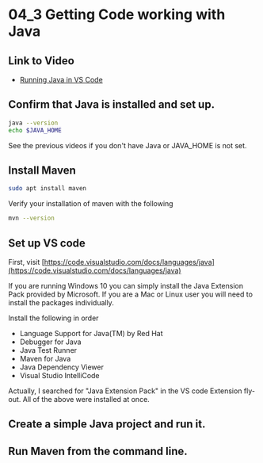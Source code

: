 # 04_3 Getting Code working with Java

## Link to Video

* [Running Java in VS Code](https://mwsu.hosted.panopto.com/Panopto/Pages/Viewer.aspx?id=90b7ab12-05b5-447f-993b-ab89010f90d9)

## Confirm that Java is installed and set up.

```bash
java --version
echo $JAVA_HOME
```

See the previous videos if you don't have Java or JAVA_HOME is not set.

## Install Maven

```bash
sudo apt install maven
```

Verify your installation of maven with the following

```bash
mvn --version
```

## Set up VS code

First, visit [https://code.visualstudio.com/docs/languages/java](https://code.visualstudio.com/docs/languages/java)

If you are running Windows 10 you can simply install the Java Extension Pack provided by Microsoft.  If you are a Mac or Linux user you will need to install the packages individually.

Install the following in order

*    Language Support for Java(TM) by Red Hat
*    Debugger for Java
*    Java Test Runner
*    Maven for Java
*    Java Dependency Viewer
*    Visual Studio IntelliCode

Actually, I searched for "Java Extension Pack" in the VS code Extension fly-out.  All of the above were installed at once.

## Create a simple Java project and run it.

## Run Maven from the command line.
